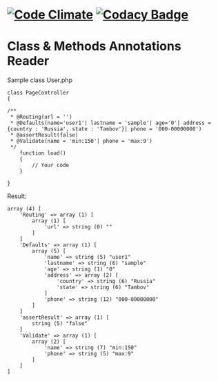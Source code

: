 [![Code Climate](https://lima.codeclimate.com/github/Jagepard/Rudra-Annotations/badges/gpa.svg)](https://lima.codeclimate.com/github/Jagepard/Rudra-Annotations)
[![Codacy Badge](https://api.codacy.com/project/badge/Grade/af16eedc760948a8b0458e7cce92aed3)](https://www.codacy.com/app/Jagepard/Rudra-Annotations?utm_source=github.com&amp;utm_medium=referral&amp;utm_content=Jagepard/Rudra-Annotations&amp;utm_campaign=Badge_Grade)
=========================
Class & Methods Annotations Reader
===

Sample class User.php

    class PageController
    {
    
    /**
     * @Routing(url = '')
     * @Defaults(name='user1'| lastname = 'sample'| age='0'| address = {country : 'Russia', state : 'Tambov'}| phone = '000-00000000')
     * @assertResult(false)
     * @Validate(name = 'min:150'| phone = 'max:9')
     */
        function load()
        {
            // Your code
        }
        
    }

Result:

    array (4) [
        'Routing' => array (1) [
            array (1) [
                'url' => string (0) ""
            ]
        ]
        'Defaults' => array (1) [
            array (5) [
                'name' => string (5) "user1"
                'lastname' => string (6) "sample"
                'age' => string (1) "0"
                'address' => array (2) [
                    'country' => string (6) "Russia"
                    'state' => string (6) "Tambov"
                ]
                'phone' => string (12) "000-00000000"
            ]
        ]
        'assertResult' => array (1) [
            string (5) "false"
        ]
        'Validate' => array (1) [
            array (2) [
                'name' => string (7) "min:150"
                'phone' => string (5) "max:9"
            ]
        ]
    ]
    
